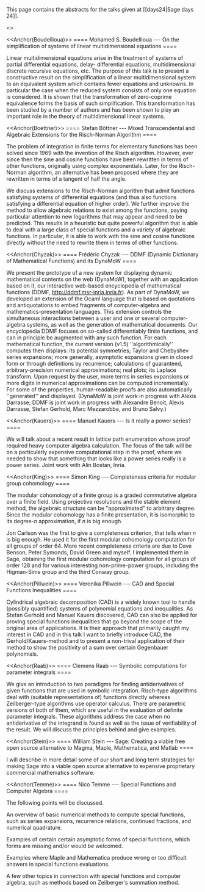 This page contains the abstracts for the talks given at [[days24|Sage days 24]].

<<TableOfContents>>

<<Anchor(Boudellioua)>>
==== Mohamed S. Boudellioua --- On the simplification of systems of linear multidimensional equations ====

Linear multidimensional equations arise in the treatment of
systems of partial differential equations, delay- differential
equations, multidimensional discrete recursive equations, etc. The
purpose of this talk is to present a constructive result on the
simplification of a linear multidimensional system  to an
equivalent system which contains fewer equations and unknowns. In
particular the case when the reduced system consists of only one
equation is considered. It is shown that the transformation of
zero-coprime equivalence forms the basis of such simplification.
This transformation has been studied by a number of authors and has
been shown to play an important role in the theory of multidimensional
linear systems.

<<Anchor(Boettner)>>
==== Stefan Böttner --- Mixed Transcendental and Algebraic Extensions for the Risch-Norman Algorithm ====

The problem of integration in finite terms for elementary functions has been
solved since 1969 with the invention of the Risch algorithm. However,
ever since then the sine and cosine functions have been rewritten in terms of
other functions, originally using
complex exponentials. Later, for the Risch-Norman algorithm, an alternative
has been proposed where they are rewritten in terms of a tangent of half
the angle.

We discuss extensions to the Risch-Norman algorithm that admit functions
satisfying systems of differential equations (and thus also functions satisfying
a differential equation of higher order). We further improve the method to
allow algebraic relations to exist among the functions, paying particular
attention to new logarithms that may appear and need to be predicted. This
results in a heuristic but quite powerful algorithm that is
able to deal with a large class of special functions and a
variety of algebraic functions. In particular, it is able to work with the sine
and cosine functions directly without the need to rewrite them in terms of other
functions.


<<Anchor(Chyzak)>>
==== Frédéric Chyzak --- DDMF (Dynamic Dictionary of Mathematical Functions) and its DynaMoW ====

We present the prototype of a new system for displaying dynamic
mathematical contents on the web (DynaMoW), together with an
application based on it, our interactive web-based encyclopedia of
mathematical functions (DDMF, http://ddmf.msr-inria.inria.fr).  As
part of DynaMoW, we developed an extension of the Ocaml language that
is based on quotations and antiquotations to embed fragments of
computer-algebra and mathematics-presentation languages.  This
extension controls the simultaneous interactions between a user and
one or several computer-algebra systems, as well as the generation of
mathematical documents.  Our encyclopedia DDMF focuses on so-called
differentiably finite functions, and can in principle be augmented
with any such function.  For each mathematical function, the current
version (v1.5) ''algorithmically'' computes then displays: its potential
symmetries; Taylor and Chebyshev series expansions; more generally,
asymptotic expansions given in closed form or through definitions by
recurrence; calculations of guaranteed, arbitrary-precision numerical
approximations; real plots; its Laplace transform.  Upon request by
the user, more terms in series expansions or more digits in numerical
approximations can be computed incrementally.  For some of the
properties, human-readable proofs are also automatically ''generated''
and displayed.  (DynaMoW is joint work in progress with Alexis
Darrasse; DDMF is joint work in progress with Alexandre Benoit, Alexis
Darrasse, Stefan Gerhold, Marc Mezzarobba, and Bruno Salvy.)

<<Anchor(Kauers)>>
==== Manuel Kauers --- Is it really a power series? ====

We will talk about a recent result in lattice path enumeration
whose proof required heavy computer algebra calculation. The focus of
the talk will be on a particularly expensive computational step in the
proof, where we needed to show that something that looks like a power
series really is a power series. Joint work with Alin Bostan, Inria.

<<Anchor(King)>>
==== Simon King --- Completeness criteria for modular group cohomology ====

The modular cohomology of a finite group is a graded commutative algebra
over a finite field. Using projective resolutions and the stable element
method, the algebraic structure can be "approximated" to arbitrary
degree. Since the modular cohomology has a finite presentation, it is
isomorphic to its degree-$n$ approximation, if $n$ is big enough.

Jon Carlson was the first to give a completeness criterion, that tells
when $n$ is big enough. He used it for the first modular cohomology
computation for all groups of order 64. More recent completeness
criteria are due to Dave Benson, Peter Symonds, David Green and myself.
I implemented them in Sage, obtaining the first modular cohomology
computation for all groups of order 128 and for various interesting
non-prime-power groups, including the Higman-Sims group and the third
Conway group.

<<Anchor(Pillwein)>>
==== Veronika Pillwein --- CAD and Special Functions Inequalities ====

Cylindrical algebraic decomposition (CAD) is a widely known tool to
handle (possibly quantified) systems of polynomial equations and
inequalities. As Stefan Gerhold and Manuel Kauers discovered, CAD can
also be applied for proving special functions inequalities that go
beyond the scope of the original area of applications. It is their
approach that primarily caught my interest in CAD and in this talk I
want to briefly introduce CAD, the Gerhold/Kauers-method and to present
a non-trival application of their method to show the positivity of a sum
over certain Gegenbauer polynomials.

<<Anchor(Raab)>>
==== Clemens Raab --- Symbolic computations for parameter integrals ====

We give an introduction to two paradigms for finding antiderivatives of given functions that are used in symbolic integration. Risch-type algorithms deal with (suitable representations of) functions directly whereas Zeilberger-type algorithms use operator calculus. There are parametric versions of both of them, which are useful in the evaluation of definite parameter integrals. These algorithms address the case when no antiderivative of the integrand is found as well as the issue of verifiability of the result. We will discuss the principles behind and give examples.

<<Anchor(Stein)>>
==== William Stein --- Sage: Creating a viable free open source alternative to Magma, Maple, Mathematica, and Matlab ====

I will describe in more detail some of our short and
long term strategies for making Sage into a viable open source
alternative to expensive proprietary commercial mathematics software.

<<Anchor(Temme)>>
==== Nico Temme --- Special Functions and Computer Algebra ====

The following points will be discussed.

An overview of basic numerical methods to compute special functions,
such as series expansions, recurrence relations, continued fractions, 
and numerical quadrature.

Examples of certain certain asymptotic forms of
special functions, which forms are missing and/or would be welcomed.

Examples where Maple and Mathematica produce wrong or
too difficult answers in special functions evaluations.

A few other topics in connection with special functions and
computer algebra, such as methods based on Zeilberger's summation  method.
